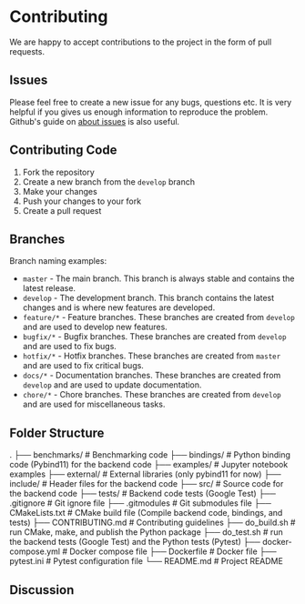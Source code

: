 
# Contributing 

We are happy to accept contributions to the project in the form of pull requests.

## Issues

Please feel free to create a new issue for any bugs, questions etc. 
It is very helpful if you gives us enough information to reproduce the problem. 
Github's guide on [about issues](https://guides.github.com/features/issues/) is also useful.

## Contributing Code

1. Fork the repository
2. Create a new branch from the `develop` branch
3. Make your changes
4. Push your changes to your fork
5. Create a pull request

## Branches

Branch naming examples:
- `master` - The main branch. This branch is always stable and contains the latest release.
- `develop` - The development branch. This branch contains the latest changes and is where new features are developed.
- `feature/*` - Feature branches. These branches are created from `develop` and are used to develop new features.
- `bugfix/*` - Bugfix branches. These branches are created from `develop` and are used to fix bugs.
- `hotfix/*` - Hotfix branches. These branches are created from `master` and are used to fix critical bugs.
- `docs/*` - Documentation branches. These branches are created from `develop` and are used to update documentation.
- `chore/*` - Chore branches. These branches are created from `develop` and are used for miscellaneous tasks.

## Folder Structure

.
├── benchmarks/         # Benchmarking code
├── bindings/           # Python binding code (Pybind11) for the backend code
├── examples/           # Jupyter notebook examples
├── external/           # External libraries (only pybind11 for now)
├── include/            # Header files for the backend code
├── src/                # Source code for the backend code
├── tests/              # Backend code tests (Google Test)
├── .gitignore          # Git ignore file
├── .gitmodules         # Git submodules file
├── CMakeLists.txt      # CMake build file (Compile backend code, bindings, and tests)
├── CONTRIBUTING.md     # Contributing guidelines
├── do_build.sh         # run CMake, make, and publish the Python package
├── do_test.sh          # run the backend tests (Google Test) and the Python tests (Pytest)
├── docker-compose.yml  # Docker compose file
├── Dockerfile          # Docker file
├── pytest.ini          # Pytest configuration file
└── README.md           # Project README

## Discussion
<!-- TBD -->
